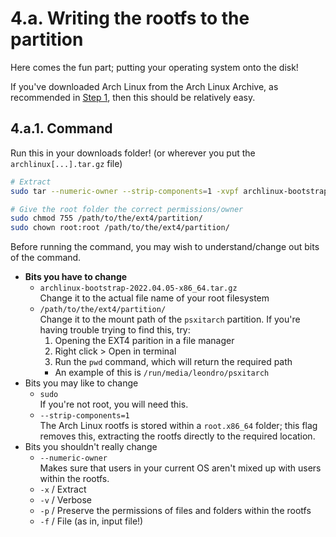 # 4.a. Writing the rootfs to the partition

Here comes the fun part; putting your operating system onto the disk!

If you've downloaded Arch Linux from the Arch Linux Archive, as recommended in [Step 1](../1/files.md), then this should be relatively easy.

## 4.a.1. Command

Run this in your downloads folder! (or wherever you put the `archlinux[...].tar.gz` file)

```bash
# Extract
sudo tar --numeric-owner --strip-components=1 -xvpf archlinux-bootstrap-2022.04.05-x86_64.tar.gz -C /path/to/the/ext4/partition/

# Give the root folder the correct permissions/owner
sudo chmod 755 /path/to/the/ext4/partition/
sudo chown root:root /path/to/the/ext4/partition/
```

Before running the command, you may wish to understand/change out bits of the command.

- **Bits you have to change**
    - `archlinux-bootstrap-2022.04.05-x86_64.tar.gz`  
    Change it to the actual file name of your root filesystem
    - `/path/to/the/ext4/partition/`  
    Change it to the mount path of the `psxitarch` partition. If you're having trouble trying to find this, try:
        1. Opening the EXT4 parition in a file manager
        2. Right click > Open in terminal
        3. Run the `pwd` command, which will return the required path
        - An example of this is `/run/media/leondro/psxitarch`
- Bits you may like to change
    - `sudo`  
    If you're not root, you will need this.
    - `--strip-components=1`  
    The Arch Linux rootfs is stored within a `root.x86_64` folder; this flag removes this, extracting the rootfs directly to the required location.
- Bits you shouldn't really change
    - `--numeric-owner`  
    Makes sure that users in your current OS aren't mixed up with users within the rootfs.
    - `-x` / Extract
    - `-v` / Verbose
    - `-p` / Preserve the permissions of files and folders within the rootfs
    - `-f` / File (as in, input file!)